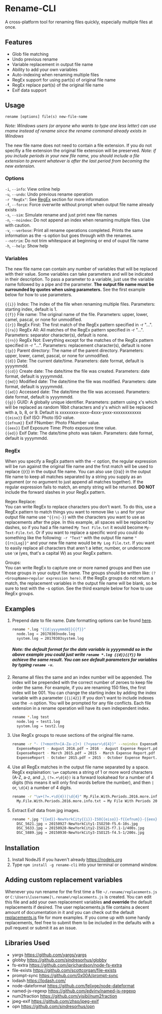 # Rename-CLI
A cross-platform tool for renaming files quickly, especially multiple files at once.

## Features
- Glob file matching
- Undo previous rename
- Variable replacement in output file name
- Ability to add your own variables
- Auto-indexing when renaming multiple files
- RegEx support for using part(s) of original file name
- RegEx replace part(s) of the original file name
- Exif data support

## Usage
```rename [options] file(s) new-file-name```

*Note: Windows users (or anyone who wants to type one less letter) can use rname instead of rename since the rename command already exists in Windows*

The new file name does not need to contain a file extension. If you do not specifiy a file extension the original file extension will be preserved. *Note: if you include periods in your new file name, you should include a file extension to prevent whatever is after the last period from becoming the new extension.*

### Options
 ```-i```, ```--info```: View online help    
 ```-u```, ```--undo```: Undo previous rename operation    
 ```-r "RegEx"```: See [RegEx](#regex) section for more information    
 ```-f```, ```--force```: Force overwrite without prompt when output file name already exists    
 ```-s```, ```--sim```: Simulate rename and just print new file names    
 ```-n```, ```--noindex```: Do not append an index when renaming multiple files. Use with caution.    
 ```-v```, ```--verbose```: Print all rename operations completed. Prints the same information as the -s option but goes through with the renames.    
 ```--notrim```: Do not trim whitespace at beginning or end of ouput file name    
 ```-h```, ```--help```: Show help

### Variables
The new file name can contain any number of variables that will be replaced with their value. Some variables can take parameters and will be indicated in their description. To pass a parameter to a variable, just use the variable name followed by a pipe and the parameter. **The output file name must be surrounded by quotes when using parameters.** See the first example below for how to use parameters.    

 ```{{i}}``` Index: The index of the file when renaming multiple files. Parameters: starting index, default is 1.    
 ```{{f}}``` File name: The original name of the file. Parameters: upper, lower, camel, pascal, or none for unmodified.    
 ```{{r}}``` RegEx First: The first match of the RegEx pattern specified in -r "...".    
 ```{{ra}}``` RegEx All: All matches of the RegEx pattern specified in -r "...". Parameters: separator character(s), default is none.  
 ```{{rn}}``` RegEx Not: Everything except for the matches of the RegEx pattern specified in -r "...". Parameters: replacement character(s), default is none    
 ```{{p}}``` Parent directory: The name of the parent directory. Parameters: upper, lower, camel, pascal, or none for unmodified.    
 ```{{d}}``` Date: The current date/time. Parameters: date format, default is yyyymmdd.    
 ```{{cd}}``` Create date: The date/time the file was created. Parameters: date format, default is yyyymmdd.    
 ```{{md}}``` Modified date: The date/time the file was modified. Parameters: date format, default is yyyymmdd.    
 ```{{ad}}``` Accessed date: The date/time the file was accessed. Parameters: date format, default is yyyymmdd.    
 ```{{g}}``` GUID: A globally unique identifier. Parameters: pattern using x's which will be replaced as random 16bit characters and y's which will be replaced with a, b, 8, or 9. Default is xxxxxxxx-xxxx-4xxx-yxxx-xxxxxxxxxxxx    
 ```{{eiso}}``` Exif ISO: Photo ISO value.    
 ```{{efnum}}``` Exif FNumber: Photo FNumber value.    
 ```{{eex}}``` Exif Exposure Time: Photo exposure time value.    
 ```{{ed}}``` Exif Date: The date/time photo was taken. Parameters: date format, default is yyyymmdd.    

### RegEx
When you specify a RegEx pattern with the -r option, the regular expression will be run against the original file name and the first match will be used to replace {{r}} in the output file name. You can also use {{ra}} in the output file name to keep all matches separated by a string you supply as an argument (or no argument to just append all matches together). If the regular expression fails to match, an empty string will be returned. **DO NOT** include the forward slashes in your RegEx pattern.

 Regex Replace:    
 You can write RegEx to replace characters you don't want. To do this, use a RegEx pattern to match things you want to remove like ```\s``` and for your output file name use ```"{{rn|-}}``` with the characters you want to use as replacements after the pipe.  In this example, all spaces will be replaced by dashes, so if you had a file named ```My Text File.txt``` it would become ```My-Text-File.txt```. Or if you want to replace a specific word you could do something like the following: ```-r "Text"``` with the output file name ```"{{rn|Log}}"``` and your new file name would be ```My Log File.txt```. If you want to easily replace all characters that aren't a letter, number, or underscore use ```\W``` (yes, that's a capital W) as your RegEx pattern.

 Groups:    
 You can write RegEx to capture one or more named groups and then use those groups in your output file name. The groups should be written like: ```(?<GroupName>regular expression here)```. If the RegEx groups do not return a match, the replacement variables in the output file name will be blank, so be sure to test with the -s option. See the third example below for how to use RegEx groups.

## Examples

1. Prepend date to file name. Date formatting options can be found [here](https://github.com/felixge/node-dateformat#mask-options).

    ```sh
    rename *.log "{{d|yyyymmdd}}{{f}}"
      node.log → 20170303node.log
      system.log → 20170303system.log
    ```
    ##### *Note: the default format for the date variable is yyyymmdd so in the above example you could just write ```rename *.log {{d}}{{f}}``` to achieve the same result. You can see default parameters for variables by typing ```rename -v```.*

1. Rename all files the same and an index number will be appended. The index will be prepended with the correct number of zeroes to keep file order the same. For example, if you are renaming 150 files, the first index will be 001. You can change the starting index by adding the index variable with a parameter ```{{i|42}}``` If you don't want to include indexes use the ```-n``` option. You will be prompted for any file conflicts. Each file extension in a rename operation will have its own independent index.

    ```sh
    rename *.log test
      node.log → test1.log
      system.log → test2.log
    ```

1. Use RegEx groups to reuse sections of the original file name.

    ```sh
    rename -r "- (?<month>[A-Za-z]+) (?<year>\d{4})" --noindex ExpenseReport*.pdf "{{year}} - {{month}} Expense Report"
      ExpenseReport - August 2016.pdf → 2016 - August Expense Report.pdf
      ExpenseReport - March 2015.pdf → 2015 - March Expense Report.pdf
      ExpenseReport - October 2015.pdf → 2015 - October Expense Report.pdf
    ```

1. Use all RegEx matches in the output file name separated by a space. RegEx explaination: ```\w+``` captures a string of 1 or more word characters (A-Z, a-z, and _), ```(?=.+\d{4})``` is a forward lookahead for a number of 4 digits (this means it will only find words before the number), and then ```|``` or, ```\d{4}``` a number of 4 digits.

    ```sh
    rename -r "\w+(?=.+\d{4})|\d{4}" My.File.With.Periods.2016.more.info.txt "{{ra| }}"
      My.File.With.Periods.2016.more.info.txt → My File With Periods 2016.txt
    ```

1. Extract Exif data from jpg images.

    ```sh
    rename *.jpg "{{ed}}-NewYorkCity{{i}}-ISO{{eiso}}-f{{efnum}}-{{eex}}s"
      DSC_5621.jpg → 20150927-NewYorkCity1-ISO250-f5.6-10s.jpg
      DSC_5633.jpg → 20150928-NewYorkCity2-ISO125-f7.1-1/400s.jpg
      DSC_5889.jpg → 20150930-NewYorkCity3-ISO125-f4.5-1/200s.jpg
    ```

## Installation
1. Install NodeJS if you haven't already https://nodejs.org
1. Type `npm install -g rename-cli` into your terminal or command window.

## Adding custom replacement variables
Whenever you run rename for the first time a file ```~/.rename/replacements.js``` or ```C:\Users\[username]\.rename\replacements.js``` is created. You can edit this file and add your own replacement variables **and override** the default replacements if desired. The user replacements.js file contains a decent amount of documentation in it and you can check out the default [replacements.js](lib/replacements.js) file for more examples. If you come up with some handy replacements, feel free to submit them to be included in the defaults with a pull request or submit it as an issue.

## Libraries Used
- yargs https://github.com/yargs/yargs
- globby https://github.com/sindresorhus/globby
- fs-extra https://github.com/jprichardson/node-fs-extra
- file-exists https://github.com/scottcorgan/file-exists
- prompt-sync https://github.com/0x00A/prompt-sync
- lodash https://lodash.com/
- node-dateformat https://github.com/felixge/node-dateformat
- named-js-regexp https://github.com/edvinv/named-js-regexp
- num2fraction https://github.com/yisibl/num2fraction
- jpeg-exif https://github.com/zhso/jpeg-exif
- opn https://github.com/sindresorhus/opn
